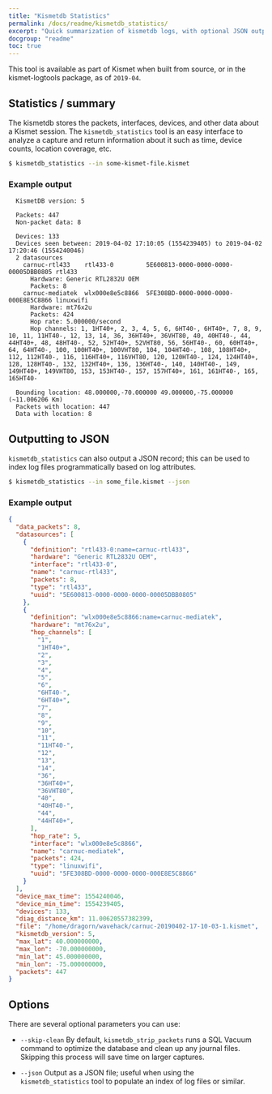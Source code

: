 ```yaml
---
title: "Kismetdb Statistics"
permalink: /docs/readme/kismetdb_statistics/
excerpt: "Quick summarization of kismetdb logs, with optional JSON output for scripting an index of captured log data."
docgroup: "readme"
toc: true
---
```


This tool is available as part of Kismet when built from source, or in the kismet-logtools package, as of `2019-04`.

## Statistics / summary

The kismetdb stores the packets, interfaces, devices, and other data about a Kismet session.  The `kismetdb_statistics` tool is an easy interface to analyze a capture and return information about it such as time, device counts, location coverage, etc.

```bash
$ kismetdb_statistics --in some-kismet-file.kismet
```

### Example output
```
  KismetDB version: 5

  Packets: 447
  Non-packet data: 8

  Devices: 133
  Devices seen between: 2019-04-02 17:10:05 (1554239405) to 2019-04-02 17:20:46 (1554240046)
  2 datasources
    carnuc-rtl433    rtl433-0         5E600813-0000-0000-0000-00005DBB0805 rtl433
      Hardware: Generic RTL2832U OEM
      Packets: 8
    carnuc-mediatek  wlx000e8e5c8866  5FE308BD-0000-0000-0000-000E8E5C8866 linuxwifi
      Hardware: mt76x2u
      Packets: 424
      Hop rate: 5.000000/second
      Hop channels: 1, 1HT40+, 2, 3, 4, 5, 6, 6HT40-, 6HT40+, 7, 8, 9, 10, 11, 11HT40-, 12, 13, 14, 36, 36HT40+, 36VHT80, 40, 40HT40-, 44, 44HT40+, 48, 48HT40-, 52, 52HT40+, 52VHT80, 56, 56HT40-, 60, 60HT40+, 64, 64HT40-, 100, 100HT40+, 100VHT80, 104, 104HT40-, 108, 108HT40+, 112, 112HT40-, 116, 116HT40+, 116VHT80, 120, 120HT40-, 124, 124HT40+, 128, 128HT40-, 132, 132HT40+, 136, 136HT40-, 140, 140HT40-, 149, 149HT40+, 149VHT80, 153, 153HT40-, 157, 157HT40+, 161, 161HT40-, 165, 165HT40-

  Bounding location: 48.000000,-70.000000 49.000000,-75.000000 (~11.006206 Km)
  Packets with location: 447
  Data with location: 8
```

## Outputting to JSON
`kismetdb_statistics` can also output a JSON record; this can be used to index log files programmatically based on log attributes.

```bash
$ kismetdb_statistics --in some_file.kismet --json 
```

### Example output
```json
{
  "data_packets": 8,
  "datasources": [
    {
      "definition": "rtl433-0:name=carnuc-rtl433",
      "hardware": "Generic RTL2832U OEM",
      "interface": "rtl433-0",
      "name": "carnuc-rtl433",
      "packets": 8,
      "type": "rtl433",
      "uuid": "5E600813-0000-0000-0000-00005DBB0805"
    },
    {
      "definition": "wlx000e8e5c8866:name=carnuc-mediatek",
      "hardware": "mt76x2u",
      "hop_channels": [                                                                                                            
        "1",                                                                                                                       
        "1HT40+",                                                                                                                  
        "2",                                                                                                                       
        "3",                                                                                                                       
        "4",                                                                                                                       
        "5",                                                                                                                       
        "6",                                                                                                                       
        "6HT40-",                                                                                                                  
        "6HT40+",                                                                                                                  
        "7",                                                                                                                       
        "8",                                                                                                                       
        "9",                                                                                                                       
        "10",                                                                                                                      
        "11",                                                                                                                      
        "11HT40-",                                                                                                                 
        "12",                                                                                                                      
        "13",                                                                                                                      
        "14",                                                                                                                      
        "36",                                                                                                                      
        "36HT40+",                                                                                                                 
        "36VHT80",                                                                                                                 
        "40",                                                                                                                      
        "40HT40-",                                                                                                                 
        "44",                                                                                                                      
        "44HT40+",                                                                                                                 
	  ],
      "hop_rate": 5,
      "interface": "wlx000e8e5c8866",
      "name": "carnuc-mediatek",
      "packets": 424,
      "type": "linuxwifi",
      "uuid": "5FE308BD-0000-0000-0000-000E8E5C8866"
    }
  ],
  "device_max_time": 1554240046,
  "device_min_time": 1554239405,
  "devices": 133,
  "diag_distance_km": 11.00620557382399,
  "file": "/home/dragorn/wavehack/carnuc-20190402-17-10-03-1.kismet",
  "kismetdb_version": 5,
  "max_lat": 40.000000000,
  "max_lon": -70.000000000,
  "min_lat": 45.000000000,
  "min_lon": -75.000000000,
  "packets": 447
}
```


## Options
There are several optional parameters you can use:

* `--skip-clean`
    By default, `kismetdb_strip_packets` runs a SQL Vacuum command to optimize the database and clean up any journal files.  Skipping this process will save time on larger captures.

* `--json`
    Output as a JSON file; useful when using the `kismetdb_statistics` tool to populate an index of log files or similar.
